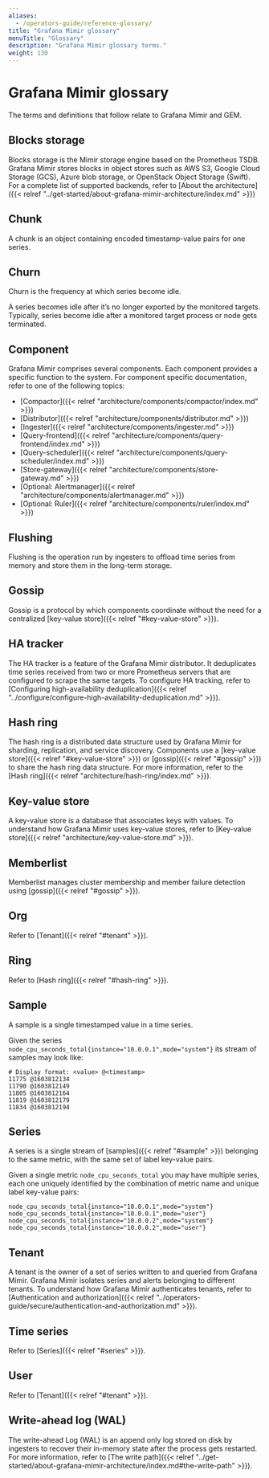 ```yaml
---
aliases:
  - /operators-guide/reference-glossary/
title: "Grafana Mimir glossary"
menuTitle: "Glossary"
description: "Grafana Mimir glossary terms."
weight: 130
---
```


# Grafana Mimir glossary

The terms and definitions that follow relate to Grafana Mimir and GEM.

## Blocks storage

Blocks storage is the Mimir storage engine based on the Prometheus TSDB.
Grafana Mimir stores blocks in object stores such as AWS S3, Google Cloud Storage (GCS), Azure blob storage, or OpenStack Object Storage (Swift).
For a complete list of supported backends, refer to [About the architecture]({{< relref "../get-started/about-grafana-mimir-architecture/index.md" >}})

## Chunk

A chunk is an object containing encoded timestamp-value pairs for one series.

## Churn

Churn is the frequency at which series become idle.

A series becomes idle after it’s no longer exported by the monitored targets.
Typically, series become idle after a monitored target process or node gets terminated.

## Component

Grafana Mimir comprises several components.
Each component provides a specific function to the system.
For component specific documentation, refer to one of the following topics:

- [Compactor]({{< relref "architecture/components/compactor/index.md" >}})
- [Distributor]({{< relref "architecture/components/distributor.md" >}})
- [Ingester]({{< relref "architecture/components/ingester.md" >}})
- [Query-frontend]({{< relref "architecture/components/query-frontend/index.md" >}})
- [Query-scheduler]({{< relref "architecture/components/query-scheduler/index.md" >}})
- [Store-gateway]({{< relref "architecture/components/store-gateway.md" >}})
- [Optional: Alertmanager]({{< relref "architecture/components/alertmanager.md" >}})
- [Optional: Ruler]({{< relref "architecture/components/ruler/index.md" >}})

## Flushing

Flushing is the operation run by ingesters to offload time series from memory and store them in the long-term storage.

## Gossip

Gossip is a protocol by which components coordinate without the need for a centralized [key-value store]({{< relref "#key-value-store" >}}).

## HA tracker

The HA tracker is a feature of the Grafana Mimir distributor.
It deduplicates time series received from two or more Prometheus servers that are configured to scrape the same targets.
To configure HA tracking, refer to [Configuring high-availability deduplication]({{< relref "../configure/configure-high-availability-deduplication.md" >}}).

## Hash ring

The hash ring is a distributed data structure used by Grafana Mimir for sharding, replication, and service discovery.
Components use a [key-value store]({{< relref "#key-value-store" >}}) or [gossip]({{< relref "#gossip" >}}) to share the hash ring data structure.
For more information, refer to the [Hash ring]({{< relref "architecture/hash-ring/index.md" >}}).

## Key-value store

A key-value store is a database that associates keys with values.
To understand how Grafana Mimir uses key-value stores, refer to [Key-value store]({{< relref "architecture/key-value-store.md" >}}).

## Memberlist

Memberlist manages cluster membership and member failure detection using [gossip]({{< relref "#gossip" >}}).

## Org

Refer to [Tenant]({{< relref "#tenant" >}}).

## Ring

Refer to [Hash ring]({{< relref "#hash-ring" >}}).

## Sample

A sample is a single timestamped value in a time series.

Given the series `node_cpu_seconds_total{instance="10.0.0.1",mode="system"}` its stream of samples may look like:

```
# Display format: <value> @<timestamp>
11775 @1603812134
11790 @1603812149
11805 @1603812164
11819 @1603812179
11834 @1603812194
```

## Series

A series is a single stream of [samples]({{< relref "#sample" >}}) belonging to the same metric, with the same set of label key-value pairs.

Given a single metric `node_cpu_seconds_total` you may have multiple series, each one uniquely identified by the combination of metric name and unique label key-value pairs:

```
node_cpu_seconds_total{instance="10.0.0.1",mode="system"}
node_cpu_seconds_total{instance="10.0.0.1",mode="user"}
node_cpu_seconds_total{instance="10.0.0.2",mode="system"}
node_cpu_seconds_total{instance="10.0.0.2",mode="user"}
```

## Tenant

A tenant is the owner of a set of series written to and queried from Grafana Mimir.
Grafana Mimir isolates series and alerts belonging to different tenants.
To understand how Grafana Mimir authenticates tenants, refer to [Authentication and authorization]({{< relref "../operators-guide/secure/authentication-and-authorization.md" >}}).

## Time series

Refer to [Series]({{< relref "#series" >}}).

## User

Refer to [Tenant]({{< relref "#tenant" >}}).

## Write-ahead log (WAL)

The write-ahead Log (WAL) is an append only log stored on disk by ingesters to recover their in-memory state after the process gets restarted.
For more information, refer to [The write path]({{< relref "../get-started/about-grafana-mimir-architecture/index.md#the-write-path" >}}).
